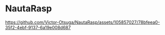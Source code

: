 # NautaRasp


https://github.com/Victor-Otsuga/NautaRasp/assets/105857027/78bfeea0-35f2-4ebf-9137-6a19e008d687

